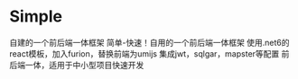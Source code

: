 # Simple
自建的一个前后端一体框架
简单-快速！自用的一个前后端一体框架 
使用.net6的react模板，加入furion，替换前端为umijs 
集成jwt，sqlgar，mapster等配置 
前后端一体，适用于中小型项目快速开发
